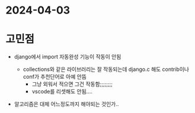 # 2024-04-03

# 고민점
- django에서 import 자동완성 기능이 작동이 안됨
  - collections와 같은 라이브러리는 잘 작동되는데 django.c 해도 contrib이나 conf가 추천단어로 아예 안뜸
    - 그냥 외워서 적으면 그건 작동함;;;;;;;;
    - vscode를 리셋해도 안됨....

- 알고리즘은 대체 어느정도까지 해야되는 것인가..